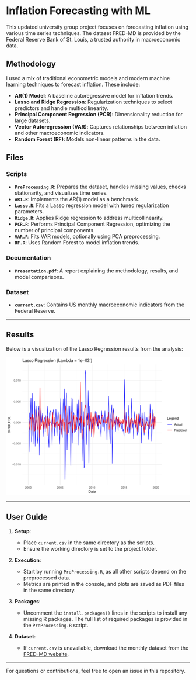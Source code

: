 # Inflation Forecasting with ML

This updated university group project focuses on forecasting inflation using various time series techniques. The dataset FRED-MD is provided by the Federal Reserve Bank of St. Louis, a trusted authority in macroeconomic data.

## Methodology

I used a mix of traditional econometric models and modern machine learning techniques to forecast inflation. These include:

- **AR(1) Model**: A baseline autoregressive model for inflation trends.
- **Lasso and Ridge Regression**: Regularization techniques to select predictors and handle multicollinearity.
- **Principal Component Regression (PCR)**: Dimensionality reduction for large datasets.
- **Vector Autoregression (VAR)**: Captures relationships between inflation and other macroeconomic indicators.
- **Random Forest (RF)**: Models non-linear patterns in the data.

## Files

### **Scripts**
- **`PreProcessing.R`**: Prepares the dataset, handles missing values, checks stationarity, and visualizes time series.
- **`AR1.R`**: Implements the AR(1) model as a benchmark.
- **`Lasso.R`**: Fits a Lasso regression model with tuned regularization parameters.
- **`Ridge.R`**: Applies Ridge regression to address multicollinearity.
- **`PCR.R`**: Performs Principal Component Regression, optimizing the number of principal components.
- **`VAR.R`**: Fits VAR models, optionally using PCA preprocessing.
- **`RF.R`**: Uses Random Forest to model inflation trends.

### **Documentation**
- **`Presentation.pdf`**: A report explaining the methodology, results, and model comparisons.

### **Dataset**
- **`current.csv`**: Contains US monthly macroeconomic indicators from the Federal Reserve.

---

## Results

Below is a visualization of the Lasso Regression results from the analysis:

![Lasso Results](LassoResults.png)

---

## User Guide

1. **Setup**:
   - Place `current.csv` in the same directory as the scripts.
   - Ensure the working directory is set to the project folder.

2. **Execution**:
   - Start by running `PreProcessing.R`, as all other scripts depend on the preprocessed data.
   - Metrics are printed in the console, and plots are saved as PDF files in the same directory.

3. **Packages**:
   - Uncomment the `install.packages()` lines in the scripts to install any missing R packages. The full list of required packages is provided in the `PreProcessing.R` script.

4. **Dataset**:
   - If `current.csv` is unavailable, download the monthly dataset from the [FRED-MD website](https://www.stlouisfed.org/research/economists/mccracken/fred-databases).

---

For questions or contributions, feel free to open an issue in this repository.
